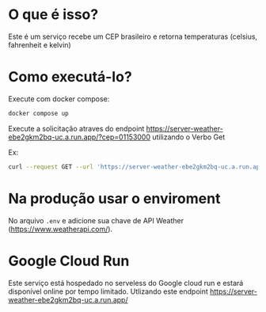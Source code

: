 # O que é isso?

Este é um serviço recebe um CEP brasileiro e retorna temperaturas (celsius, fahrenheit e kelvin) 

# Como executá-lo?

Execute com docker compose:


```bash
docker compose up
```

Execute a solicitação atraves do endpoint https://server-weather-ebe2gkm2bq-uc.a.run.app/?cep=01153000 utilizando o Verbo Get

Ex: 

```bash
curl --request GET --url 'https://server-weather-ebe2gkm2bq-uc.a.run.app/?cep=01153000'
```

# Na produção usar o enviroment 

No arquivo `.env` e adicione sua chave de API Weather (https://www.weatherapi.com/).

# Google Cloud Run

Este serviço está hospedado no serveless do Google cloud run e estará disponível online por tempo limitado. 
Utlizando este endpoint
https://server-weather-ebe2gkm2bq-uc.a.run.app/